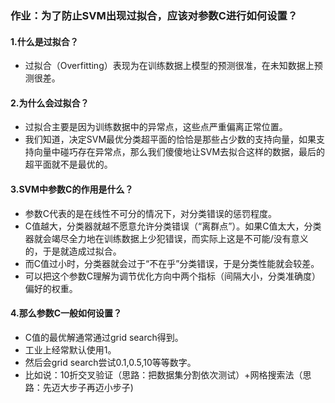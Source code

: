 ### 作业：为了防止SVM出现过拟合，应该对参数C进行如何设置？
#### 1.什么是过拟合？
- 过拟合（Overfitting）表现为在训练数据上模型的预测很准，在未知数据上预测很差。
#### 2.为什么会过拟合？
- 过拟合主要是因为训练数据中的异常点，这些点严重偏离正常位置。
- 我们知道，决定SVM最优分类超平面的恰恰是那些占少数的支持向量，如果支持向量中碰巧存在异常点，那么我们傻傻地让SVM去拟合这样的数据，最后的超平面就不是最优的。
#### 3.SVM中参数C的作用是什么？
- 参数C代表的是在线性不可分的情况下，对分类错误的惩罚程度。
- C值越大，分类器就越不愿意允许分类错误（“离群点”）。如果C值太大，分类器就会竭尽全力地在训练数据上少犯错误，而实际上这是不可能/没有意义的，于是就造成过拟合。
- 而C值过小时，分类器就会过于“不在乎”分类错误，于是分类性能就会较差。
- 可以把这个参数C理解为调节优化方向中两个指标（间隔大小，分类准确度）偏好的权重。
#### 4.那么参数C一般如何设置？
- C值的最优解通常通过grid search得到。
- 工业上经常默认使用1。
- 然后会grid search尝试0.1,0.5,10等等数字。
- 比如说：10折交叉验证（思路：把数据集分割依次测试）+网格搜索法（思路：先迈大步子再迈小步子) 
